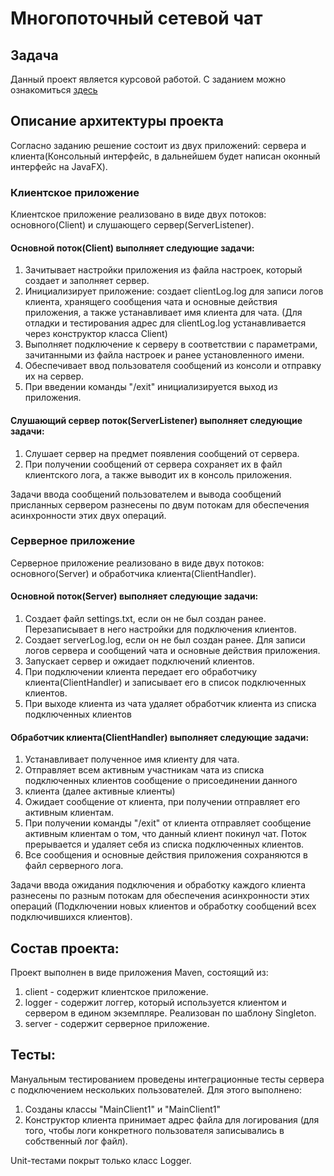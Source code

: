 # Многопоточный сетевой чат

## Задача
Данный проект является курсовой работой. С заданием можно
ознакомиться [здесь](https://github.com/netology-code/jd-homeworks/blob/master/diploma/networkchat.md)
## Описание архитектуры проекта
Согласно заданию решение состоит из двух приложений: сервера и клиента(Консольный интерфейс, 
в дальнейшем будет написан оконный интерфейс на JavaFX).
### Клиентское приложение
Клиентское приложение реализовано в виде двух потоков: основного(Client) и слушающего сервер(ServerListener).

#### Основной поток(Client) выполняет следующие задачи:
1. Зачитывает настройки приложения из файла настроек, который создает и заполняет сервер.
2. Инициализирует приложение: создает clientLog.log для записи логов
клиента, хранящего сообщения чата и основные действия приложения, а также устанавливает имя клиента для чата.
   (Для отладки и тестирования адрес для clientLog.log устанавливается через конструктор класса Client)
3. Выполняет подключение к серверу в соответствии с параметрами, зачитанными из файла настроек
и ранее установленного имени.
4. Обеспечивает ввод пользователя сообщений из консоли и отправку их на сервер.
5. При введении команды "/exit" инициализируется выход из приложения.

#### Слушающий сервер поток(ServerListener) выполняет следующие задачи:
1. Слушает сервер на предмет появления сообщений от сервера.
2. При получении сообщений от сервера сохраняет их в файл клиентского лога, а также выводит
их в консоль приложения.

Задачи ввода сообщений пользователем и вывода сообщений присланных сервером разнесены по двум потокам для
обеспечения асинхронности этих двух операций.

### Серверное приложение
Серверное приложение реализовано в виде двух потоков: основного(Server) и обработчика клиента(ClientHandler).
#### Основной поток(Server) выполняет следующие задачи:
1. Создает файл settings.txt, если он не был создан ранее. Перезаписывает в него настройки для подключения клиентов.
2. Создает serverLog.log, если он не был создан ранее. Для записи логов сервера и сообщений чата и основные действия
приложения.
3. Запускает сервер и ожидает подключений клиентов.
4. При подключении клиента передает его обработчику клиента(ClientHandler) и записывает его в список подключенных 
клиентов. 
5. При выходе клиента из чата удаляет обработчик клиента из списка подключенных клиентов

#### Обработчик клиента(ClientHandler) выполняет следующие задачи:
1. Устанавливает полученное имя клиенту для чата.
2. Отправляет всем активным участникам чата из списка подключенных клиентов сообщение о присоединении данного 
3. клиента (далее активные клиенты)
4. Ожидает сообщение от клиента, при получении отправляет его активным клиентам.
5. При получении команды "/exit" от клиента отправляет сообщение активным клиентам о том, что данный клиент покинул чат.
Поток прерывается и удаляет себя из списка подключенных клиентов.
6. Все сообщения и основные действия приложения сохраняются в файл серверного лога.

Задачи ввода ожидания подключения и обработку каждого клиента разнесены по разным потокам для
обеспечения асинхронности этих операций (Подключении новых клиентов и обработку сообщений всех подключившихся
клиентов).


## Состав проекта:
Проект выполнен в виде приложения Maven, состоящий из:
1. client - содержит клиентское приложение.
2. logger - содержит логгер, который используется клиентом и сервером в едином экземпляре. Реализован по шаблону Singleton.
3. server - содержит серверное приложение.


## Тесты:
Мануальным тестированием проведены интеграционные тесты сервера с подключением нескольких пользователей. Для этого выполнено:
1. Созданы классы "MainClient1" и "MainClient1"
2. Конструктор клиента принимает адрес файла для логирования (для того, чтобы логи конкретного пользователя
записывались в собственный лог файл).

Unit-тестами покрыт только класс Logger.

